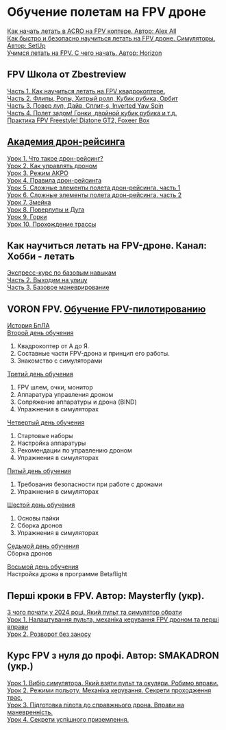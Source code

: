 # Обучение полетам на FPV дроне
[Как начать летать в ACRO на FPV коптере. Автор: Alex All](https://www.youtube.com/watch?v=t9Nb8-qjZ3A)  
[Как быстро и безопасно научиться летать на FPV дроне. Симуляторы. Автор: SetUp](https://www.youtube.com/watch?v=WUCFuBNKXnM)  
[Учимся летать на FPV. С чего начать. Автор: Horizon](https://www.youtube.com/watch?v=fgZnj6Oskxk)  

## FPV Школа от Zbestreview
[Часть 1. Как научиться летать на FPV квадрокоптере.](https://www.youtube.com/watch?v=NXwCDb7t6ds)  
[Часть 2. Флипы, Ролы, Хитрый ролл, Кубик рубика, Орбит](https://www.youtube.com/watch?v=kgTE2nS0oHU)  
[Часть 3. Повер луп, Дайв, Сплит-s, Inverted Yaw Spin](https://www.youtube.com/watch?v=zOsbUyZ0fKk)  
[Часть 4. Полет задом! Гонки, двойной кубик рубика и т.д.](https://www.youtube.com/watch?v=knjYEKkeNkE)  
[ Практика FPV Freestyle! Diatone GT2, Foxeer Box](https://www.youtube.com/watch?v=KpC5n8-BzIc)  

## [Академия дрон-рейсинга](https://www.youtube.com/playlist?list=PLwy7zFO7fCeM6rZilz3DlQ7kHs7HjhpYg)
[Урок 1. Что такое дрон-рейсинг?](https://www.youtube.com/watch?v=ZZotXvbVEkI)  
[Урок 2. Как управлять дроном](https://www.youtube.com/watch?v=J9-iUJeVgc0)  
[Урок 3. Режим АКРО](https://www.youtube.com/watch?v=wBQGjRsFNDA)  
[Урок 4. Правила дрон-рейсинга](https://www.youtube.com/watch?v=uP0FO4glupw)  
[Урок 5. Сложные элементы полета дрон-рейсинга. часть 1](https://www.youtube.com/watch?v=6npkeGOjU90)  
[Урок 6. Сложные элементы полета дрон-рейсинга. часть 2](https://www.youtube.com/watch?v=bXA47CrijUo)  
[Урок 7. Змейка ](https://www.youtube.com/watch?v=bhmPO4KQWi0)  
[Урок 8. Поверлупы и Дуга](https://www.youtube.com/watch?v=k5TY3HmTGdU)  
[Урок 9. Горки](https://www.youtube.com/watch?v=z5Q_y62twDo)  
[Урок 10. Прохождение трассы](https://www.youtube.com/watch?v=TnQ_tN4qw-I)  

## Как научиться летать на FPV-дроне. Канал: Хобби - летать
[Экспресс-курс по базовым навыкам](https://www.youtube.com/watch?v=mbzEx1ZvekQ)  
[Часть 2. Выходим на улицу](https://www.youtube.com/watch?v=oP8yQF9qAyQ)  
[Часть 3. Базовое маневрирование](https://www.youtube.com/watch?v=KgFqu6Ezwrs)  

## VORON FPV. [Обучение FPV-пилотированию](https://www.youtube.com/playlist?list=PLMoA2trsMVAs8t-lMZx2SRbxAjv4BzDx-)
[История БпЛА](https://www.youtube.com/watch?v=VvAbLQmAFeY&list=PLMoA2trsMVAs8t-lMZx2SRbxAjv4BzDx-&index=8)  
[Второй день обучения](https://www.youtube.com/watch?v=ltBb2hDDEeA&list=PLMoA2trsMVAs8t-lMZx2SRbxAjv4BzDx-&index=7)  
1. Квадрокоптер от А до Я.   
2. Составные части FPV-дрона и принцип его работы.  
3. Знакомство с симуляторами

[Третий день обучения](https://www.youtube.com/watch?v=p7rSIJ3x5pE&list=PLMoA2trsMVAs8t-lMZx2SRbxAjv4BzDx-&index=6)  
1. FPV шлем, очки, монитор  
2. Аппаратура управления дроном  
3. Сопряжение аппаратуры и дрона (BIND)   
4. Упражнения в симуляторах  

[Четвертый день обучения](https://www.youtube.com/watch?v=OK9-O3dJPeI&list=PLMoA2trsMVAs8t-lMZx2SRbxAjv4BzDx-&index=5)  
1. Стартовые наборы  
2. Настройка аппаратуры  
3. Рекомендации по управлению дроном  
4. Упражнения в симуляторах

[Пятый день обучения](https://www.youtube.com/watch?v=v3AGysBcQyM&list=PLMoA2trsMVAs8t-lMZx2SRbxAjv4BzDx-&index=4)
1. Требования безопасности при работе с дронами  
2. Упражнения в симуляторах

[Шестой день обучения](https://www.youtube.com/watch?v=KJYJWwjajYo&list=PLMoA2trsMVAs8t-lMZx2SRbxAjv4BzDx-&index=3)  
1. Основы пайки  
2. Сборка дронов  
3. Упражнения в симуляторах

[Седьмой день обучения](https://www.youtube.com/watch?v=zGlX-YJa5Js&list=PLMoA2trsMVAs8t-lMZx2SRbxAjv4BzDx-&index=2)  
Сборка дронов

[Восьмой день обучения](https://www.youtube.com/watch?v=6a0UKjihmCA&list=PLMoA2trsMVAs8t-lMZx2SRbxAjv4BzDx-&index=1)  
Настройка дрона в программе Betaflight

## Перші кроки в FPV. Автор: Maysterfly (укр).
[З чого почати у 2024 році. Який пульт та симулятор обрати](https://www.youtube.com/watch?v=4-Rw2KCSVqE)  
[Урок 1. Налаштування пульта, механіка керування FPV дроном та перші вправи](https://www.youtube.com/watch?v=5BHYsPPAvHQ)  
[Урок 2. Розворот без заносу](https://www.youtube.com/watch?v=E1AF35FtmjY)  

## Курс FPV з нуля до профі. Автор: SMAKADRON (укр.)
[Урок 1. Вибір симулятора. Який взяти пульт та окуляри. Робимо вправи.](https://www.youtube.com/watch?v=WXBQdcXHY8g)  
[Урок 2. Режими польоту. Механіка керування. Секрети проходження трас.](https://www.youtube.com/watch?v=sw8pRztbcu4)  
[Урок 3. Підготовка пілота до справжнього дрона. Вправи на маневренність.](https://www.youtube.com/watch?v=ghb3AcI2WfM)  
[Урок 4. Секрети успішного приземлення.](https://www.youtube.com/watch?v=fvMaHOev6zQ)  

